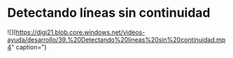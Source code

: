 # Detectando líneas sin continuidad

![](https://digi21.blob.core.windows.net/videos-ayuda/desarrollo/39.%20Detectando%20lineas%20sin%20continuidad.mp4" caption=")

